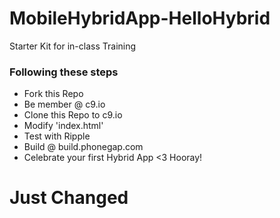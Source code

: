 MobileHybridApp-HelloHybrid
===========================

Starter Kit for in-class Training  

### Following these steps
* Fork this Repo
* Be member @ c9.io
* Clone this Repo to c9.io
* Modify 'index.html'
* Test with Ripple
* Build @ build.phonegap.com
* Celebrate your first Hybrid App <3 Hooray!  


# Just Changed

